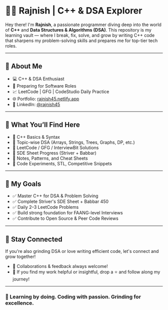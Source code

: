 # 👨‍💻 Rajnish | C++ & DSA Explorer

Hey there! I'm **Rajnish**, a passionate programmer diving deep into the world of **C++** and **Data Structures & Algorithms (DSA)**. This repository is my learning vault — where I break, fix, solve, and grow by writing C++ code that sharpens my problem-solving skills and prepares me for top-tier tech roles.

---

## 🚀 About Me

- 💻 C++ & DSA Enthusiast
- 🎯 Preparing for Software Roles
- 📈 LeetCode | GFG | CodeStudio Daily Practice
- 🌐 Portfolio: [rajnish45.netlify.app](https://rajnish45.netlify.app)
- 💼 LinkedIn: [@rajnish45](https://linkedin.com/in/rajnish45)

---

## 📂 What You’ll Find Here

- 🔢 C++ Basics & Syntax
- 🧠 Topic-wise DSA (Arrays, Strings, Trees, Graphs, DP, etc.)
- 🔁 LeetCode / GFG / InterviewBit Solutions
- 🎯 SDE Sheet Progress (Striver + Babbar)
- 📘 Notes, Patterns, and Cheat Sheets
- 🧪 Code Experiments, STL, Competitive Snippets

---

## 🧠 My Goals

- ✅ Master C++ for DSA & Problem Solving
- ✅ Complete Striver's SDE Sheet + Babbar 450
- ✅ Daily 2–3 LeetCode Problems
- ✅ Build strong foundation for FAANG-level Interviews
- ✅ Contribute to Open Source & Peer Code Reviews

---

## 📌 Stay Connected

If you're also grinding DSA or love writing efficient code, let's connect and grow together!

- 💬 Collaborations & feedback always welcome!
- 🌟 If you find my work helpful or insightful, drop a ⭐ and follow along my journey!

---

### 🎯 Learning by doing. Coding with passion. Grinding for excellence.
